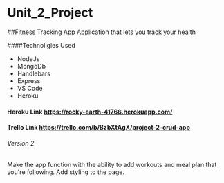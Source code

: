 # Unit_2_Project


##Fitness Tracking App
Application that lets you track your health

####Technoligies Used
* NodeJs
* MongoDb
* Handlebars
* Express
* VS Code
* Heroku



#### Heroku Link  https://rocky-earth-41766.herokuapp.com/

#### Trello Link https://trello.com/b/BzbXtAgX/project-2-crud-app


###### Version 2
Make the app function with the ability to add workouts and meal plan that you're following. Add styling to the page.